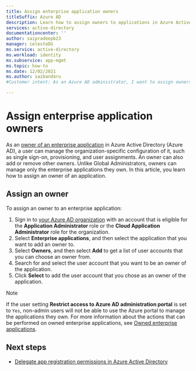 ```yaml
---
title: Assign enterprise application owners
titleSuffix: Azure AD
description: Learn how to assign owners to applications in Azure Active Directory
services: active-directory
documentationcenter: ''
author: saipradeepb23
manager: celesteDG
ms.service: active-directory
ms.workload: identity
ms.subservice: app-mgmt
ms.topic: how-to
ms.date: 12/02/2021
ms.author: saibandaru
#Customer intent: As an Azure AD administrator, I want to assign owners to enterprise applications.

---
```


# Assign enterprise application owners

As an [owner of an enterprise application](overview-assign-app-owners.md) in Azure Active Directory (Azure AD), a user can manage the organization-specific configuration of it, such as single sign-on, provisioning, and user assignments. An owner can also add or remove other owners. Unlike Global Administrators, owners can manage only the enterprise applications they own. In this article, you learn how to assign an owner of an application.

## Assign an owner

To assign an owner to an enterprise application:

1. Sign in to [your Azure AD organization](https://portal.azure.com/#blade/Microsoft_AAD_IAM/ActiveDirectoryMenuBlade/Overview) with an account that is eligible for the **Application Administrator** role or the **Cloud Application Administrator** role for the organization.
2. Select **Enterprise applications**, and then select the application that you want to add an owner to.
3. Select **Owners**, and then select **Add** to get a list of user accounts that you can choose an owner from.
4. Search for and select the user account that you want to be an owner of the application.
5. Click **Select** to add the user account that you chose as an owner of the application.

> [!NOTE]
> If the user setting **Restrict access to Azure AD administration portal** is set to `Yes`, non-admin users will not be able to use the Azure portal to manage the applications they own. For more information about the actions that can be performed on owned enterprise applications, see [Owned enterprise applications](../fundamentals/users-default-permissions.md#owned-enterprise-applications). 


## Next steps

- [Delegate app registration permissions in Azure Active Directory](../roles/delegate-app-roles.md)
